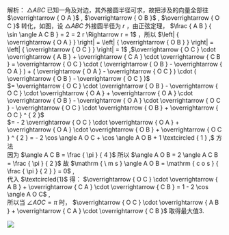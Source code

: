 解析： $\triangle A B C$ 已知一角及对边，其外接圆半径可求，故把涉及的向量全部往 $\overrightarrow { O A }$ , $\overrightarrow { O B }$ , $\overrightarrow { O C }$ 转化，如图，设 $\triangle A B C$ 外接圆半径为 $r$ ，由正弦定理， $\frac { A B } { \sin \angle A C B } = 2 = 2 r \Rightarrow r = 1$ ，所以 $\left| { \overrightarrow { O A } } \right| = \left| { \overrightarrow { O B } } \right| = \left| { \overrightarrow { O C } } \right| = 1$ ,$\overrightarrow { O C } \cdot \overrightarrow { A B } + \overrightarrow { C A } \cdot \overrightarrow { C B } = \overrightarrow { O C } \cdot ( \overrightarrow { O B } - \overrightarrow { O A } ) + ( \overrightarrow { O A } - \overrightarrow { O C } ) \cdot ( \overrightarrow { O B } - \overrightarrow { O C } )$   
$= \overrightarrow { O C } \cdot \overrightarrow { O B } - \overrightarrow { O C } \cdot \overrightarrow { O A } + \overrightarrow { O A } \cdot \overrightarrow { O B } - \overrightarrow { O A } \cdot \overrightarrow { O C } - \overrightarrow { O C } \cdot \overrightarrow { O B } + \overrightarrow { O C } ^ { 2 }$   
$= - 2 \overrightarrow { O C } \cdot \overrightarrow { O A } + \overrightarrow { O A } \cdot \overrightarrow { O B } + \overrightarrow { O C } ^ { 2 } = - 2 \cos \angle A O C + \cos \angle A O B + 1 \textcircled { 1 } ,$ 方法  
因为 $\angle A C B = \frac { \pi } { 4 }$ 所以 $\angle A O B = 2 \angle A C B = \frac { \pi } { 2 }$ 故 $\mathrm { \ m s } \angle A O B = \mathrm { c o s } { \frac { \pi } { 2 } } = 0$ ,  
代入 $\textcircled{1}$ 得： $\overrightarrow { O C } \cdot \overrightarrow { A B } + \overrightarrow { C A } \cdot \overrightarrow { C B } = 1 - 2 \cos \angle A O C$ ,  
所以当 $\angle A O C = \pi$ 时， $\overrightarrow { O C } \cdot \overrightarrow { A B } + \overrightarrow { C A } \cdot \overrightarrow { C B }$ 取得最大值3.

![](<../../qs_image_DB/第2节 数量积的常见几何方法：方法册+练习册/39da4498c3ff710a20ffb50a0177b999a2a7c81623b5ca2b8b8f70606481fae3.jpg>)
